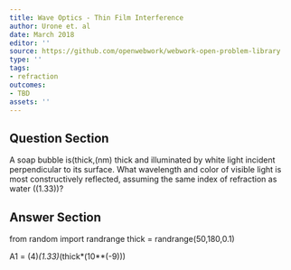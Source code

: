 ```yaml
---
title: Wave Optics - Thin Film Interference
author: Urone et. al
date: March 2018
editor: ''
source: https://github.com/openwebwork/webwork-open-problem-library
type: ''
tags:
- refraction
outcomes:
- TBD
assets: ''
---
```


## Question Section 

A soap bubble is(thick,(nm) thick and illuminated by white light incident perpendicular to its surface. What wavelength and color of visible light is most constructively reflected, assuming the same index of refraction as water ((1.33))?



## Answer Section

from random import randrange
thick = randrange(50,180,0.1)

A1 = (4)*(1.33)*(thick*(10**(-9)))